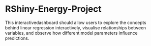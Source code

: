 # RShiny-Energy-Project

This interactivedashboard should allow users to explore the concepts behind linear regression interactively, visualise relationships between variables, and observe how different model parameters influence predictions.
